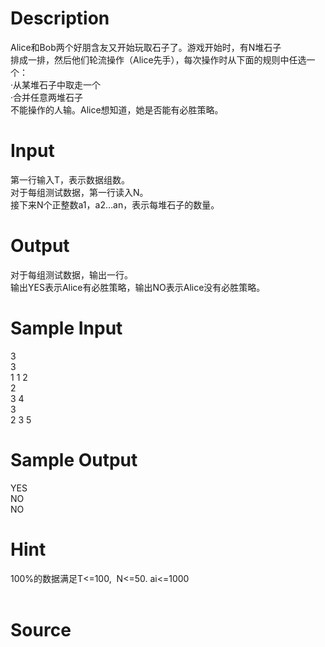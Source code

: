 
# Description

<div class="content"><div>Alice和Bob两个好朋含友又开始玩取石子了。游戏开始时，有N堆石子</div>
<div>排成一排，然后他们轮流操作（Alice先手），每次操作时从下面的规则中任选一个：</div>
<div>·从某堆石子中取走一个</div>
<div>·合并任意两堆石子</div>
<div>不能操作的人输。Alice想知道，她是否能有必胜策略。</div>
<div></div>
<p></p></div>

# Input

<div class="content"><div>
<div>第一行输入T，表示数据组数。</div>
<div>对于每组测试数据，第一行读入N。</div>
<div>接下来N个正整数a1，a2…an，表示每堆石子的数量。</div>
<div></div>
</div>
<p></p></div>

# Output

<div class="content"><div>对于每组测试数据，输出一行。</div>
<div>输出YES表示Alice有必胜策略，输出NO表示Alice没有必胜策略。</div>
<div></div>
<p></p></div>

# Sample Input

<div class="content"><span class="sampledata">3<br/>
3<br/>
1 1 2<br/>
2<br/>
3 4<br/>
3<br/>
2 3 5</span></div>

# Sample Output

<div class="content"><span class="sampledata">YES<br/>
NO<br/>
NO</span></div>

# Hint

<div class="content"><p></p><div>100%的数据满足T&lt;=100,  N&lt;=50. ai&lt;=1000</div><br/>
<p></p><p></p></div>

# Source

<div class="content"><p><a href="problemset.php?search="></a></p></div>

